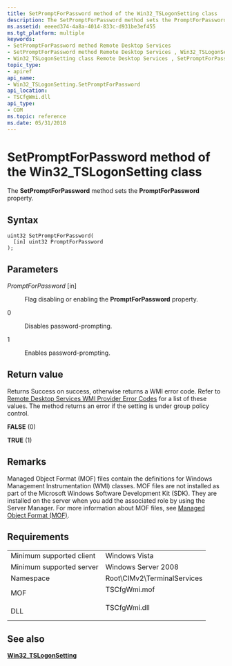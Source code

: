 ```yaml
---
title: SetPromptForPassword method of the Win32_TSLogonSetting class
description: The SetPromptForPassword method sets the PromptForPassword property.
ms.assetid: eeeed374-4a8a-4014-833c-d931be3ef455
ms.tgt_platform: multiple
keywords:
- SetPromptForPassword method Remote Desktop Services
- SetPromptForPassword method Remote Desktop Services , Win32_TSLogonSetting class
- Win32_TSLogonSetting class Remote Desktop Services , SetPromptForPassword method
topic_type:
- apiref
api_name:
- Win32_TSLogonSetting.SetPromptForPassword
api_location:
- TSCfgWmi.dll
api_type:
- COM
ms.topic: reference
ms.date: 05/31/2018
---
```


# SetPromptForPassword method of the Win32\_TSLogonSetting class

The **SetPromptForPassword** method sets the **PromptForPassword** property.

## Syntax


```mof
uint32 SetPromptForPassword(
  [in] uint32 PromptForPassword
);
```



## Parameters

<dl> <dt>

*PromptForPassword* \[in\]
</dt> <dd>

Flag disabling or enabling the **PromptForPassword** property.

<dt>

0
</dt> <dd>

Disables password-prompting.

</dd> <dt>

1
</dt> <dd>

Enables password-prompting.

</dd> </dl> </dd> </dl>

## Return value

Returns Success on success, otherwise returns a WMI error code. Refer to [Remote Desktop Services WMI Provider Error Codes](terminal-services-wmi-provider-error-codes.md) for a list of these values. The method returns an error if the setting is under group policy control.

<dl> <dt>

**FALSE** (0)
</dt> <dt>

**TRUE** (1)
</dt> </dl>

## Remarks

Managed Object Format (MOF) files contain the definitions for Windows Management Instrumentation (WMI) classes. MOF files are not installed as part of the Microsoft Windows Software Development Kit (SDK). They are installed on the server when you add the associated role by using the Server Manager. For more information about MOF files, see [Managed Object Format (MOF)](/windows/desktop/WmiSdk/managed-object-format--mof-).

## Requirements



|                                     |                                                                                         |
|-------------------------------------|-----------------------------------------------------------------------------------------|
| Minimum supported client<br/> | Windows Vista<br/>                                                                |
| Minimum supported server<br/> | Windows Server 2008<br/>                                                          |
| Namespace<br/>                | Root\\CIMv2\\TerminalServices<br/>                                                |
| MOF<br/>                      | <dl> <dt>TSCfgWmi.mof</dt> </dl> |
| DLL<br/>                      | <dl> <dt>TSCfgWmi.dll</dt> </dl> |



## See also

<dl> <dt>

[**Win32\_TSLogonSetting**](win32-tslogonsetting.md)
</dt> </dl>

 

